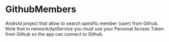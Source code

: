 # GithubMembers

Android project that allow to search spesific member (user) from Github.
Note that in network/ApiService you must use your Personal Access Token from Github so the app can connect to Github.
